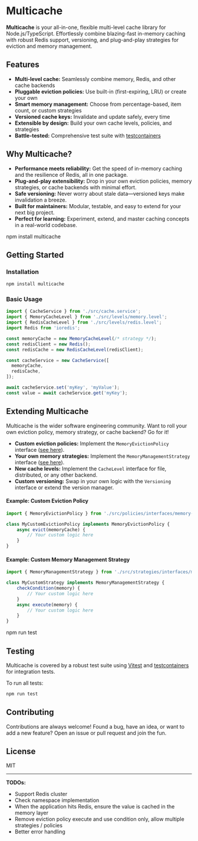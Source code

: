 

# Multicache

**Multicache** is your all-in-one, flexible multi-level cache library for Node.js/TypeScript. Effortlessly combine blazing-fast in-memory caching with robust Redis support, versioning, and plug-and-play strategies for eviction and memory management.

## Features

- **Multi-level cache:** Seamlessly combine memory, Redis, and other cache backends
- **Pluggable eviction policies:** Use built-in (first-expiring, LRU) or create your own
- **Smart memory management:** Choose from percentage-based, item count, or custom strategies
- **Versioned cache keys:** Invalidate and update safely, every time
- **Extensible by design:** Build your own cache levels, policies, and strategies
- **Battle-tested:** Comprehensive test suite with [testcontainers](https://www.testcontainers.org/)


## Why Multicache?

- **Performance meets reliability:** Get the speed of in-memory caching and the resilience of Redis, all in one package.
- **Plug-and-play extensibility:** Drop in your own eviction policies, memory strategies, or cache backends with minimal effort.
- **Safe versioning:** Never worry about stale data—versioned keys make invalidation a breeze.
- **Built for maintainers:** Modular, testable, and easy to extend for your next big project.
- **Perfect for learning:** Experiment, extend, and master caching concepts in a real-world codebase.


npm install multicache

## Getting Started

### Installation

```bash
npm install multicache
```

### Basic Usage

```typescript
import { CacheService } from './src/cache.service';
import { MemoryCacheLevel } from './src/levels/memory.level';
import { RedisCacheLevel } from './src/levels/redis.level';
import Redis from 'ioredis';

const memoryCache = new MemoryCacheLevel(/* strategy */);
const redisClient = new Redis();
const redisCache = new RedisCacheLevel(redisClient);

const cacheService = new CacheService([
  memoryCache,
  redisCache,
]);

await cacheService.set('myKey', 'myValue');
const value = await cacheService.get('myKey');
```


## Extending Multicache

Multicache is the wider software engineering community. Want to roll your own eviction policy, memory strategy, or cache backend? Go for it!

- **Custom eviction policies:** Implement the `MemoryEvictionPolicy` interface ([see here](src/policies/interfaces/memory-eviction.policy.ts)).
- **Your own memory strategies:** Implement the `MemoryManagementStrategy` interface ([see here](src/strategies/interfaces/memory-management-strategy.ts)).
- **New cache levels:** Implement the `CacheLevel` interface for file, distributed, or any other backend.
- **Custom versioning:** Swap in your own logic with the `Versioning` interface or extend the version manager.

#### Example: Custom Eviction Policy

```typescript
import { MemoryEvictionPolicy } from './src/policies/interfaces/memory-eviction.policy';

class MyCustomEvictionPolicy implements MemoryEvictionPolicy {
	async evict(memoryCache) {
		// Your custom logic here
	}
}
```

#### Example: Custom Memory Management Strategy

```typescript
import { MemoryManagementStrategy } from './src/strategies/interfaces/memory-management-strategy';

class MyCustomStrategy implements MemoryManagementStrategy {
	checkCondition(memory) {
		// Your custom logic here
	}
	async execute(memory) {
		// Your custom logic here
	}
}
```

npm run test

## Testing

Multicache is covered by a robust test suite using [Vitest](https://vitest.dev/) and [testcontainers](https://www.testcontainers.org/) for integration tests.

To run all tests:

```bash
npm run test
```


## Contributing

Contributions are always welcome! Found a bug, have an idea, or want to add a new feature? Open an issue or pull request and join the fun.


## License

MIT

---

**TODOs:**
- Support Redis cluster
- Check namespace implementation
- When the application hits Redis, ensure the value is cached in the memory layer
- Remove eviction policy execute and use condition only, allow multiple strategies / policies
- Better error handling